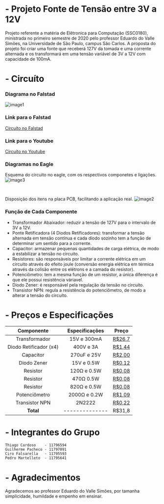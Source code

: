 # - Projeto Fonte de Tensão entre 3V a 12V
Projeto referente a matéria de Elêtronica para Computação (SSC0180), ministrada no primeiro semestre de 2020 pelo professor Eduardo do Valle Simões, na Universidade de São Paulo, campus São Carlos. A proposta do projeto foi criar uma fonte que receberá 127V da tomada e uma corrente alternada e os transformará em uma tensão variável de 3V a 12V com capacidade de 100mA.


# - Circuíto
### Diagrama no Falstad
![image1](https://github.com/copach/fonte020/blob/master/circt0.JPG?raw=true)

### Link para o Falstad
[Circuíto no Falstad](http://tinyurl.com/y7rp7byz)

### Link para o Youtube
[Circuíto no Youtube](http://www.youtube.com/watch?v=NRp7nlJM8PE "Circuito no Youtube")

### Diagramas no Eagle

Esquema do circuito no eagle, com os respectivos componetes e ligações.
![image3](https://github.com/copach/fonte020/blob/master/circuitocorrigido.JPG?raw=true)


&nbsp;

Disposição dos itens na placa PCB, facilitando a aplicação real.
![image2](https://github.com/copach/fonte020/blob/master/circt1.JPG?raw=true)

### Função de Cada Componente
- Transformador Abaixador: reduzir a tensão de 127V para o intervalo de 3V a 12V.
- Ponte Retificadora (4 Diodos Retificadores): transformar a tensão alternada em tensão contínua e cada diodo sozinho tem a função de determinar um sentido para a corrente.
- Capacitor: armazenar pequenas quantidades de carga elétrica, de modo a estabilizar a tensão no circuito.
- Resistores: são responsáveis por limitar a corrente elétrica em um circuito através do efeito joule (conversão energia elétrica em térmica através da colisão entre os elétrons e a camada do resistor).
- Potenciômetro: tem a mesma função de um resistor, a única diferença é que ele possui resistência váriavel.
- Diodo Zener: é responsável pela regulação da tensão no circuíto.
- Transistor NPN: regula a resistência do potenciômetro, de modo a alterar a tensão do circuíto. 

# - Preços e Especificações
| Componente             | Especificações | Preço |
|:------------------------:|:----------------:|:-------:|
| Transformador          | 15V e 300mA    |[R$26,7](https://produto.mercadolivre.com.br/MLB-802952898-transformador-primario-0110-0110-secundario-015v-300ma-_JM?matt_tool=82322591&matt_word&gclid=EAIaIQobChMIhsubx8z_6QIVjoSRCh005QUsEAkYCiABEgKHK_D_BwE&quantity=1)|
| Diodo Retificador (x4) | 400V e 3A      |[R$1,44](https://www.baudaeletronica.com.br/diodo-1n5404.html)|
| Capacitor              | 270uF e 25V    |[R$2,00](https://produto.mercadolivre.com.br/MLB-1036667817-capacitor-eletrolitico-270uf-x-25v-10-pecas-_JM?quantity=1#position=1&type=item&tracking_id=d288094d-4743-4eed-913e-8593b674b2f7)|
| Diodo Zener            | 15V e 0.5W     |[R$0,12](https://www.baudaeletronica.com.br/diodo-zener-1n5245-15v-0-5w.html)|  
| Resistor               | 120Ω e 0.5W    |[R$0,08](https://www.baudaeletronica.com.br/resistor-120r-5-1-4w.html)| 
| Resistor               | 470Ω 0.5W      |[R$0,08](https://www.baudaeletronica.com.br/resistor-470r-5-1-4w.html)| 
| Resistor               | 820Ω e 0.5W    |[R$0,08](https://www.baudaeletronica.com.br/resistor-820r-5-1-4w.html)|     
| Potenciômetro          | 2000Ω e 0.2W   |[R$1,09](https://www.baudaeletronica.com.br/potenciometro-linear-de-2k-2000.html)| 
| Transistor NPN         | 2N2222         |[R$0,22](https://www.baudaeletronica.com.br/transistor-npn-2n2222.html)|  
| **Total**              | -------------- | R$31,8|

# - Integrantes do Grupo
~~~
Thiago Cardoso    - 11796594
Guilherme Pacheco - 11797091
Ciro Falsarella   - 11795593
Pedro Martelleto  - 11795641
~~~

# - Agradecimentos
Agradecemos ao professor Eduardo do Valle Simões, por tamanha simplicidade, humildade e empenho em ensinar.

